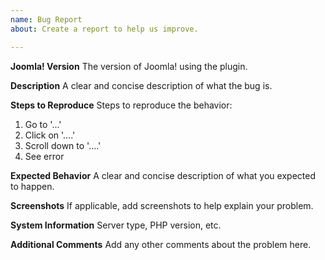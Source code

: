 ```yaml
---
name: Bug Report
about: Create a report to help us improve.

---
```


**Joomla! Version**
The version of Joomla! using the plugin.

**Description**
A clear and concise description of what the bug is.

**Steps to Reproduce**
Steps to reproduce the behavior:
1. Go to '...'
2. Click on '....'
3. Scroll down to '....'
4. See error

**Expected Behavior**
A clear and concise description of what you expected to happen.

**Screenshots**
If applicable, add screenshots to help explain your problem.

**System Information**
Server type, PHP version, etc.

**Additional Comments**
Add any other comments about the problem here.
